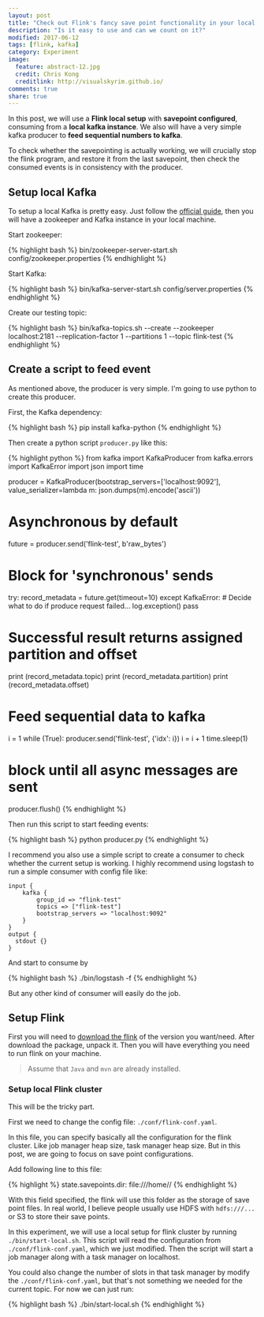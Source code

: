```yaml
---
layout: post
title: "Check out Flink's fancy save point functionality in your local machine"
description: "Is it easy to use and can we count on it?"
modified: 2017-06-12
tags: [flink, kafka]
category: Experiment
image:
  feature: abstract-12.jpg
  credit: Chris Kong
  creditlink: http://visualskyrim.github.io/
comments: true
share: true
---
```


In this post, we will use a **Flink local setup** with **savepoint configured**, consuming from a **local kafka instance**.
We also will have a very simple kafka producer to **feed sequential numbers to kafka**.

To check whether the savepointing is actually working, we will crucially stop the flink program, and restore it from the last savepoint, then check the consumed events is in consistency with the producer.


## Setup local Kafka

To setup a local Kafka is pretty easy. Just follow the [official guide](https://kafka.apache.org/08/documentation.html#quickstart), then you will have a zookeeper and Kafka instance in your local machine.

Start zookeeper:

{% highlight bash %}
bin/zookeeper-server-start.sh config/zookeeper.properties
{% endhighlight %}

Start Kafka:

{% highlight bash %}
bin/kafka-server-start.sh config/server.properties
{% endhighlight %}

Create our testing topic:

{% highlight bash %}
bin/kafka-topics.sh --create --zookeeper localhost:2181 --replication-factor 1 --partitions 1 --topic flink-test
{% endhighlight %}

## Create a script to feed event

As mentioned above, the producer is very simple.
I'm going to use python to create this producer.

First, the Kafka dependency:

{% highlight bash %}
pip install kafka-python
{% endhighlight %}

Then create a python script `producer.py` like this:

{% highlight python %}
from kafka import KafkaProducer
from kafka.errors import KafkaError
import json
import time

producer = KafkaProducer(bootstrap_servers=['localhost:9092'], value_serializer=lambda m: json.dumps(m).encode('ascii'))
# Asynchronous by default
future = producer.send('flink-test', b'raw_bytes')

# Block for 'synchronous' sends
try:
    record_metadata = future.get(timeout=10)
except KafkaError:
    # Decide what to do if produce request failed...
    log.exception()
    pass

# Successful result returns assigned partition and offset
print (record_metadata.topic)
print (record_metadata.partition)
print (record_metadata.offset)

# Feed sequential data to kafka
i = 1
while (True):
    producer.send('flink-test', {'idx': i})
    i = i + 1
    time.sleep(1)

# block until all async messages are sent
producer.flush()
{% endhighlight %}

Then run this script to start feeding events:

{% highlight bash %}
python producer.py
{% endhighlight %}

I recommend you also use a simple script to create a consumer to check whether the current setup is working. I highly recommend using logstash to run a simple consumer with config file like:

```
input {
    kafka {
        group_id => "flink-test"
        topics => ["flink-test"]
        bootstrap_servers => "localhost:9092"
    }
}
output {
  stdout {}
}
```

And start to consume by

{% highlight bash %}
./bin/logstash -f <your-config-file>
{% endhighlight %}

But any other kind of consumer will easily do the job.

## Setup Flink

First you will need to [download the flink](https://flink.apache.org/downloads.html) of the version you want/need.
After download the package, unpack it. Then you will have everything you need to run flink on your machine.

> Assume that `Java` and `mvn` are already installed.

### Setup local Flink cluster

This will be the tricky part.

First we need to change the config file: `./conf/flink-conf.yaml`.

In this file, you can specify basically all the configuration for the flink cluster. Like job manager heap size, task manager heap size.
But in this post, we are going to focus on save point configurations.

Add following line to this file:

{% highlight %}
state.savepoints.dir: file:///home/<username>/<where-ever-you-want>
{% endhighlight %}

With this field specified, the flink will use this folder as the storage of save point files.
In real world, I believe people usually use HDFS with `hdfs:///...` or S3 to store their save points.

In this experiment, we will use a local setup for flink cluster by running `./bin/start-local.sh`.
This script will read the configuration from `./conf/flink-conf.yaml`, which we just modified.
Then the script will start a job manager along with a task manager on localhost.

You could also change the number of slots in that task manager by modify the `./conf/flink-conf.yaml`,
but that's not something we needed for the current topic. For now we can just run:

{% highlight bash %}
./bin/start-local.sh
{% endhighlight %}
